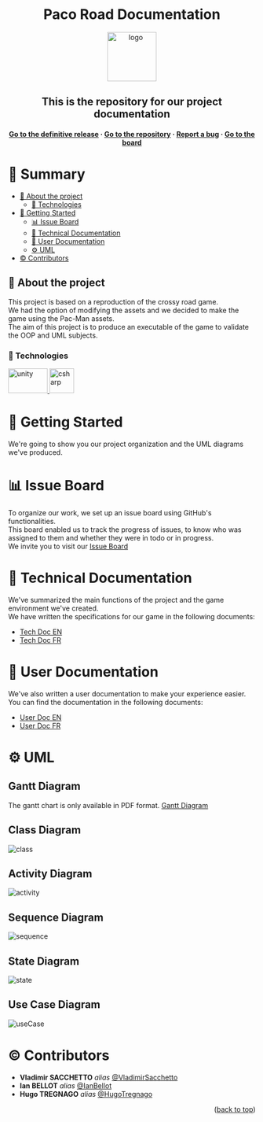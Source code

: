 <a name="readme-top"></a>

<div align="center" >
<h1 align="center">Paco Road Documentation</h1>
 <img
      src="https://www.classicgaming.cc/classics/pac-man/images/icons/pac-man-512x512.png"
      alt="logo"
      width="100"
      height="100"
    />

<h2>This is the repository for our project documentation</h2>
<h4>
    <a href="https://github.com/Paco-crossing-the-roads/Crossy_Roads_Cnam/releases/tag/v3.0.0">Go to the definitive release</a>
  <span> · </span>
    <a href="https://github.com/Paco-crossing-the-roads/Crossy_Roads_Cnam">Go to the repository</a>
  <span> · </span>
    <a href="https://github.com/Paco-crossing-the-roads/Crossy_Roads_Cnam/issues">Report a bug</a>
  <span> · </span>
    <a href="https://github.com/orgs/Paco-crossing-the-roads/projects/2">Go to the board</a>
  </h4>
</div>

# :notebook_with_decorative_cover: Summary

- [:star2: About the project](#star2-about-the-project)
  - [:space_invader: Technologies](#space_invader-technologies)
- [:toolbox: Getting Started](#toolbox-getting-started)
  - [:bar_chart: Issue Board](#bar_chart-issue-board)
  - [:pencil: Technical Documentation](#pencil-technical-documentation)
  - [:pencil: User Documentation](#pencil-user-documentation)
  - [:gear: UML](#gear-uml)
- [:copyright: Contributors](#copyright-contributors)

## :star2: About the project

This project is based on a reproduction of the crossy road game.<br>
We had the option of modifying the assets and we decided to make the game using the Pac-Man assets.<br>
The aim of this project is to produce an executable of the game to validate the OOP and UML subjects.<br>

### :space_invader: Technologies

  <a href="https://docs.unity.com/" target="_blank" rel="noreferrer">
    <img
      src="https://1000logos.net/wp-content/uploads/2021/10/Unity-logo.png"
      alt="unity"
      width="80"
      height="50"
    />
  </a>
  <a href="https://learn.microsoft.com/fr-fr/dotnet/csharp/" target="_blank" rel="noreferrer">
    <img
      src="https://upload.wikimedia.org/wikipedia/commons/thumb/b/bd/Logo_C_sharp.svg/1200px-Logo_C_sharp.svg.png"
      alt="csharp"
      width="50"
      height="50"
    />
  </a>

# :toolbox: Getting Started

We're going to show you our project organization and the UML diagrams we've produced.

# :bar_chart: Issue Board

To organize our work, we set up an issue board using GitHub's functionalities.<br>
This board enabled us to track the progress of issues, to know who was assigned to them and whether they were in todo or in progress.<br>
We invite you to visit our [Issue Board](https://github.com/orgs/Paco-crossing-the-roads/projects/2)

# :pencil: Technical Documentation

We've summarized the main functions of the project and the game environment we've created.<br>
We have written the specifications for our game in the following documents:

- [Tech Doc EN](https://github.com/Paco-crossing-the-roads/Crossy_Road_Documentation/tree/main/Technical_documentation/English/README.md)
- [Tech Doc FR](https://github.com/Paco-crossing-the-roads/Crossy_Road_Documentation/tree/main/Technical_documentation/French/README.md)

# :pencil: User Documentation

We've also written a user documentation to make your experience easier.<br>
You can find the documentation in the following documents:

- [User Doc EN](https://github.com/Paco-crossing-the-roads/Crossy_Road_Documentation/tree/main/User_documentation/English/README.md)
- [User Doc FR](https://github.com/Paco-crossing-the-roads/Crossy_Road_Documentation/tree/main/User_documentation/French/README.md)

# :gear: UML

## Gantt Diagram

The gantt chart is only available in PDF format.
[Gantt Diagram](./Gantt_Diagram.pdf)

## Class Diagram

![class](./Images/Class_Diagram.png)

## Activity Diagram

![activity](./Images/Activity_Diagram.png)

## Sequence Diagram

![sequence](./Images/Sequence_Diagram.png)

## State Diagram

![state](./Images/State_Diagram.png)

## Use Case Diagram

![useCase](./Images/Use_Case.png)

# :copyright: Contributors

- **Vladimir SACCHETTO** _alias_ [@VladimirSacchetto](https://github.com/Vladimir9595)
- **Ian BELLOT** _alias_ [@IanBellot](https://github.com/ShortLegsFox)
- **Hugo TREGNAGO** _alias_ [@HugoTregnago](https://github.com/htregnagoCNAM)

<p align="right">(<a href="#readme-top">back to top</a>)</p>

